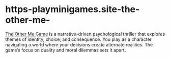 # https-playminigames.site-the-other-me-
[The Other Me Game](https://playminigames.site/the-other-me/) is a narrative-driven psychological thriller that explores themes of identity, choice, and consequence. You play as a character navigating a world where your decisions create alternate realities. The game’s focus on duality and moral dilemmas sets it apart.
